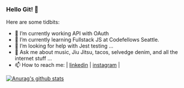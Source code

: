 ### Hello Git! 👋




Here are some tidbits:

- 🔭 I’m currently working API with OAuth
- 🌱 I’m currently learning Fullstack JS at Codefellows Seattle.
- 🤔 I’m looking for help with Jest testing ...
- 💬 Ask me about music, Jiu Jitsu, tacos, selvedge denim, and all the internet stuff ...
- 📫 How to reach me: | [linkedin](https://www.linkedin.com/in/jonnyleealas/ ) | [instagram](https://www.instagram.com/iamjonnylee/) | 


[![Anurag's github stats](https://github-readme-stats.vercel.app/api?username=jonnyleealas&count_private=true&show_icons=true&theme=highcontrast)](https://github.com/anuraghazra/github-readme-stats)
